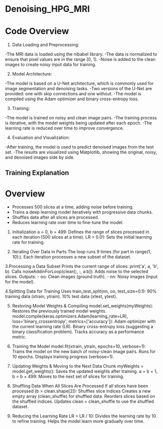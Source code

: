# Denoising_HPG_MRI

# Code Overview

1. Data Loading and Preprocessing:

-The MRI data is loaded using the nibabel library.
-The data is normalized to ensure that pixel values are in the range [0, 1].
-Noise is added to the clean images to create noisy input data for training.

2. Model Architecture:

-The model is based on a U-Net architecture, which is commonly used for image segmentation and denoising tasks.
-Two versions of the U-Net are provided: one with skip connections and one without.
-The model is compiled using the Adam optimizer and binary cross-entropy loss.

3. Training:

-The model is trained on noisy and clean image pairs.
-The training process is iterative, with the model weights being updated after each epoch.
-The learning rate is reduced over time to improve convergence.

4. Evaluation and Visualization:

-After training, the model is used to predict denoised images from the test set.
-The results are visualized using Matplotlib, showing the original, noisy, and denoised images side by side.

## Training  Explanation

# Overview
- Processes 500 slices at a time, adding noise before training.
- Trains a deep learning model iteratively with progressive data chunks.
- Shuffles data after all slices are processed.
- Reduces learning rate over time to fine-tune the model.

1. Initialization
a = 0, b = 499: Defines the range of slices processed in each iteration (500 slices at a time).
LR = 0.01: Sets the initial learning rate for training.

2. Iterating Over Data in Parts
The loop runs 9 times (for part in range(1, 10):).
Each iteration processes a new subset of the dataset.

3.Processing a Data Subset
Prints the current range of slices: print('a', a, 'b', b).
Calls noiseAddinForLoop(clean[:, :, a:b]):
 Adds noise to the selected slices.
 Outputs:
    - oo: Clean images (ground truth).
    - nn: Noisy images (input for the model).

4.Splitting Data for Training
Uses train_test_split(nn, oo, test_size=0.1):
90% training data (xtrain, ytrain).
10% test data (xtest, ytest).

5. Restoring Model Weights & Compiling
model.set_weights(myWeights): Restores the previously trained model weights.
model.compile(keras.optimizers.Adam(learning_rate=LR), loss='binary_crossentropy', metrics=['accuracy']):
Adam optimizer with the current learning rate (LR).
Binary cross-entropy loss (suggesting a binary classification problem).
Tracks accuracy as a performance metric.

6. Training the Model
model.fit(xtrain, ytrain, epochs=10, verbose=1):
Trains the model on the new batch of noisy-clean image pairs.
Runs for 10 epochs.
Displays training progress (verbose=1).

7. Updating Weights & Moving to the Next Data Chunk
myWeights = model.get_weights(): Saves the updated weights after training.
a = b + 1, b = b + 499: Moves to the next set of slices for training.

8. Shuffling Data When All Slices Are Processed
If all slices have been processed (b > clean.shape[2]):
Shuffles slice indices
Creates a new empty array (clean_shuffle) for shuffled data.
Reorders slices based on the shuffled indices.
Updates clean = clean_shuffle to use the shuffled dataset.

9. Reducing the Learning Rate
LR = LR / 10:
Divides the learning rate by 10 to refine training.
Helps the model learn more gradually over time.

